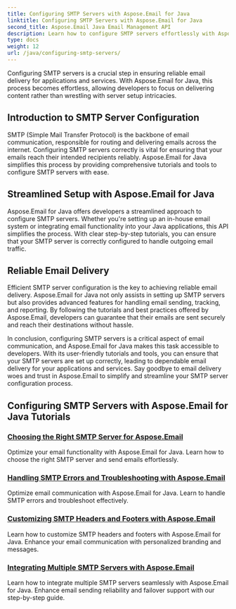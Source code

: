 ```yaml
---
title: Configuring SMTP Servers with Aspose.Email for Java
linktitle: Configuring SMTP Servers with Aspose.Email for Java
second_title: Aspose.Email Java Email Management API
description: Learn how to configure SMTP servers effortlessly with Aspose.Email for Java. Step-by-step tutorials for seamless email delivery.
type: docs
weight: 12
url: /java/configuring-smtp-servers/
---
```



Configuring SMTP servers is a crucial step in ensuring reliable email delivery for applications and services. With Aspose.Email for Java, this process becomes effortless, allowing developers to focus on delivering content rather than wrestling with server setup intricacies.

## Introduction to SMTP Server Configuration

SMTP (Simple Mail Transfer Protocol) is the backbone of email communication, responsible for routing and delivering emails across the internet. Configuring SMTP servers correctly is vital for ensuring that your emails reach their intended recipients reliably. Aspose.Email for Java simplifies this process by providing comprehensive tutorials and tools to configure SMTP servers with ease.

## Streamlined Setup with Aspose.Email for Java

Aspose.Email for Java offers developers a streamlined approach to configure SMTP servers. Whether you're setting up an in-house email system or integrating email functionality into your Java applications, this API simplifies the process. With clear step-by-step tutorials, you can ensure that your SMTP server is correctly configured to handle outgoing email traffic.

## Reliable Email Delivery

Efficient SMTP server configuration is the key to achieving reliable email delivery. Aspose.Email for Java not only assists in setting up SMTP servers but also provides advanced features for handling email sending, tracking, and reporting. By following the tutorials and best practices offered by Aspose.Email, developers can guarantee that their emails are sent securely and reach their destinations without hassle.

In conclusion, configuring SMTP servers is a critical aspect of email communication, and Aspose.Email for Java makes this task accessible to developers. With its user-friendly tutorials and tools, you can ensure that your SMTP servers are set up correctly, leading to dependable email delivery for your applications and services. Say goodbye to email delivery woes and trust in Aspose.Email to simplify and streamline your SMTP server configuration process.

## Configuring SMTP Servers with Aspose.Email for Java Tutorials
### [Choosing the Right SMTP Server for Aspose.Email](./choosing-the-right-smtp-server/)
Optimize your email functionality with Aspose.Email for Java. Learn how to choose the right SMTP server and send emails effortlessly.
### [Handling SMTP Errors and Troubleshooting with Aspose.Email](./handling-smtp-errors-and-troubleshooting/)
Optimize email communication with Aspose.Email for Java. Learn to handle SMTP errors and troubleshoot effectively.
### [Customizing SMTP Headers and Footers with Aspose.Email](./customizing-smtp-headers-and-footers/)
Learn how to customize SMTP headers and footers with Aspose.Email for Java. Enhance your email communication with personalized branding and messages.
### [Integrating Multiple SMTP Servers with Aspose.Email](./integrating-multiple-smtp-servers/)
Learn how to integrate multiple SMTP servers seamlessly with Aspose.Email for Java. Enhance email sending reliability and failover support with our step-by-step guide.